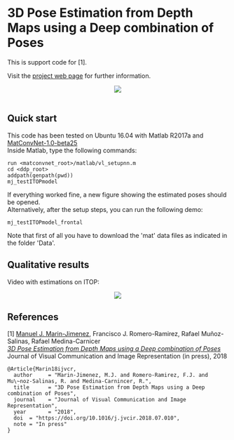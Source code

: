 # 3D Pose Estimation from Depth Maps using a Deep combination of Poses

This is support code for [1].

Visit the [project web page](http://www.uco.es/~in1majim/research/ddp.html) for further information.

<div align="center">
  <img src="https://www.uco.es/~in1majim/research/images/pipeline_ddp.jpg"><br><br>
</div>

## Quick start

This code has been tested on Ubuntu 16.04 with Matlab R2017a and [MatConvNet-1.0-beta25](http://www.vlfeat.org/matconvnet/)  
Inside Matlab, type the following commands:  

```
run <matconvnet_root>/matlab/vl_setupnn.m  
cd <ddp_root>  
addpath(genpath(pwd))  
mj_testITOPmodel  
```
If everything worked fine, a new figure showing the estimated poses should be opened.  
Alternatively, after the setup steps, you can run the following demo:  
```
mj_testITOPmodel_frontal
```

Note that first of all you have to download the 'mat' data files as indicated in the folder 'Data'.

## Qualitative results

Video with estimations on ITOP:  
<div align="center">
<a href="https://www.youtube.com/watch?v=4gPI-GOf9wg" alt="Watch video" title="Watch video">
<img src="https://img.youtube.com/vi/4gPI-GOf9wg/0.jpg">
</a>
</div>

## References

[1] [Manuel J. Marin-Jimenez](http://www.uco.es/~in1majim/), Francisco J. Romero-Ramirez, Rafael Muñoz-Salinas, Rafael Medina-Carnicer  
[*3D Pose Estimation from Depth Maps using a Deep combination of Poses*](https://arxiv.org/abs/1807.05389)  
Journal of Visual Communication and Image Representation (in press), 2018
```
@Article{Marin18ijvcr,
  author     = "Marin-Jimenez, M.J. and Romero-Ramirez, F.J. and Mu\~noz-Salinas, R. and Medina-Carnincer, R.",
  title      = "3D Pose Estimation from Depth Maps using a Deep combination of Poses",
  journal    = "Journal of Visual Communication and Image Representation",
  year       = "2018",
  doi  = "https://doi.org/10.1016/j.jvcir.2018.07.010",
  note = "In press"
}
```
